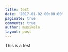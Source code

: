 ```yaml
---
title: test
date: '2017-01-02 00:00:00'
paginate: true
comments: true
author: musikele
layout: post
---
```

This is a test